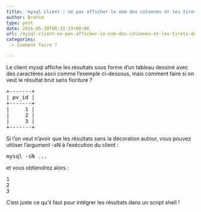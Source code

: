 ```yaml
---
title: 'mysql client : ne pas afficher le nom des colonnes et les tirets du tableau'
author: Brahim
type: post
date: 2016-05-30T08:33:23+00:00
url: /mysql-client-ne-pas-afficher-le-nom-des-colonnes-et-les-tirets-du-tableau/
categories:
  - Comment faire ?

---
```

Le client mysql affiche les résultats sous forme d&#8217;un tableau dessiné avec des caractères ascii comme l&#8217;exemple ci-dessous, mais comment faire si on veut le résultat brut sans fioriture ?<!--more-->

<pre>+-------+
| pv_id |
+-------+
|     1 |
|     2 |
|     3 |
+-------+</pre>

Si l&#8217;on veut n&#8217;avoir que les résultats sans la décoration autour, vous pouvez utiliser l&#8217;argument -sN à l&#8217;exécution du client :

<pre>mysql -sN ...</pre>

et vous obtiendrez alors :

<pre>1
2
3
</pre>

C&#8217;est juste ce qu&#8217;il faut pour intégrer les résultats dans un script shell !